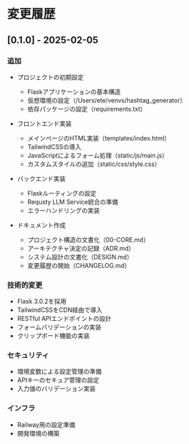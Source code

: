 # 変更履歴

## [0.1.0] - 2025-02-05

### 追加
- プロジェクトの初期設定
  - Flaskアプリケーションの基本構造
  - 仮想環境の設定（/Users/ete/venvs/hashtag_generator）
  - 依存パッケージの設定（requirements.txt）

- フロントエンド実装
  - メインページのHTML実装（templates/index.html）
  - TailwindCSSの導入
  - JavaScriptによるフォーム処理（static/js/main.js）
  - カスタムスタイルの追加（static/css/style.css）

- バックエンド実装
  - Flaskルーティングの設定
  - Requsty LLM Service統合の準備
  - エラーハンドリングの実装

- ドキュメント作成
  - プロジェクト構造の文書化（00-CORE.md）
  - アーキテクチャ決定の記録（ADR.md）
  - システム設計の文書化（DESIGN.md）
  - 変更履歴の開始（CHANGELOG.md）

### 技術的変更
- Flask 3.0.2を採用
- TailwindCSSをCDN経由で導入
- RESTful APIエンドポイントの設計
- フォームバリデーションの実装
- クリップボード機能の実装

### セキュリティ
- 環境変数による設定管理の準備
- APIキーのセキュア管理の設定
- 入力値のバリデーション実装

### インフラ
- Railway用の設定準備
- 開発環境の構築